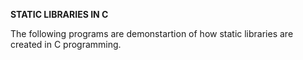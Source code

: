 **STATIC LIBRARIES IN C**

The following programs are demonstartion of how static libraries are created in C programming.